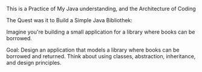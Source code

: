 This is a Practice of My Java understanding, and the Architecture of Coding 


The Quest was it to Build a Simple Java Bibliothek: 


Imagine you're building a small application for a library where books can be borrowed. 

Goal:
Design an application that models a library where books can be borrowed and returned. Think about using classes, abstraction, inheritance, and design principles.
